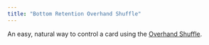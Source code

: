 ```yaml
---
title: "Bottom Retention Overhand Shuffle"
---
```


An easy, natural way to control a card using the [Overhand Shuffle](/library/shuffle-cut/overhand/).
